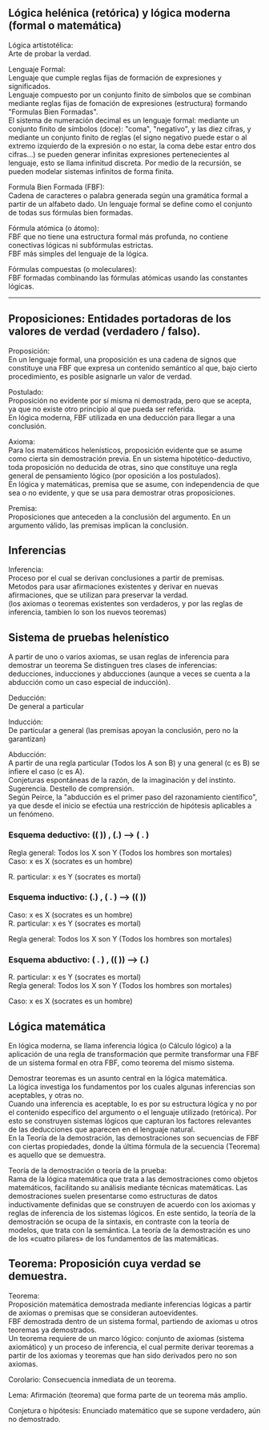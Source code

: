
## Lógica helénica (retórica) y lógica moderna (formal o matemática)

Lógica artistotélica:  
Arte de probar la verdad.

Lenguaje Formal:  
Lenguaje que cumple reglas fijas de formación de expresiones y significados.  
Lenguaje compuesto por un conjunto finito de símbolos que se combinan mediante reglas fijas de fomación de
expresiones (estructura) formando "Formulas Bien Formadas".  
El sistema de numeración decimal es un lenguaje formal: mediante un conjunto finito de símbolos (doce): "coma",
"negativo", y las diez cifras, y mediante un conjunto finito de reglas (el signo negativo puede estar o al extremo
izquierdo de la expresión o no estar, la coma debe estar entro dos cifras...) se pueden generar infinitas
expresiones pertenecientes al lenguaje, esto se llama infinitud discreta. Por medio de la recursión, se pueden
modelar sistemas infinitos de forma finita.

Formula Bien Formada (FBF):  
Cadena de caracteres o palabra generada según una gramática formal a partir de un alfabeto dado.
Un lenguaje formal se define como el conjunto de todas sus fórmulas bien formadas.

Fórmula atómica (o átomo):  
FBF que no tiene una estructura formal más profunda, no contiene conectivas lógicas ni subfórmulas estrictas.  
FBF más simples del lenguaje de la lógica.

Fórmulas compuestas (o moleculares):  
FBF formadas combinando las fórmulas atómicas usando las constantes lógicas.

<hr>

## Proposiciones: Entidades portadoras de los valores de verdad (verdadero / falso).

Proposición:  
En un lenguaje formal, una proposición es una cadena de signos que constituye una FBF que expresa un contenido
semántico
al que, bajo cierto procedimiento, es posible asignarle un valor de verdad.

Postulado:  
Proposición no evidente por sí misma ni demostrada, pero que se acepta, ya que no existe otro principio al que pueda
ser referida.  
En lógica moderna, FBF utilizada en una deducción para llegar a una conclusión.

Axioma:  
Para los matemáticos helenísticos, proposición evidente que se asume como cierta sin demostración previa.
En un sistema hipotético-deductivo, toda proposición no deducida de otras, sino que constituye una regla general de
pensamiento lógico (por oposición a los postulados).  
En lógica y matemáticas, premisa que se asume, con independencia de que sea o no evidente, y que se usa para
demostrar otras proposiciones.

Premisa:  
Proposiciones que anteceden a la conclusión del argumento. En un argumento válido, las premisas implican la
conclusión.

## Inferencias

Inferencia:  
Proceso por el cual se derivan conclusiones a partir de premisas.  
Metodos para usar afirmaciones existentes y derivar en nuevas afirmaciones, que se utilizan para preservar la
verdad.  
(los axiomas o teoremas existentes son verdaderos, y por las reglas de inferencia, tambien lo son los nuevos
teoremas)

## Sistema de pruebas helenístico

A partir de uno o varios axiomas, se usan reglas de inferencia para demostrar un teorema
Se distinguen tres clases de inferencias: deducciones, inducciones y abducciones
(aunque a veces se cuenta a la abducción como un caso especial de inducción).

Deducción:  
De general a particular

Inducción:  
De particular a general (las premisas apoyan la conclusión, pero no la garantizan)

Abducción:  
A partir de una regla particular (Todos los A son B) y una general (c es B) se infiere el caso (c es A).  
Conjeturas espontáneas de la razón, de la imaginación y del instinto. Sugerencia. Destello de comprensión.  
Según Peirce, la "abducción es el primer paso del razonamiento científico", ya que desde el inicio se efectúa una
restricción de hipótesis aplicables a un fenómeno.

### Esquema deductivo: (( )) , (.) --> ( . )

Regla general: Todos los X son Y (Todos los hombres son mortales)  
Caso: x es X (socrates es un hombre)  

R. particular: x es Y (socrates es mortal)

### Esquema inductivo: (.) , ( . ) --> (( ))

Caso: x es X (socrates es un hombre)  
R. particular: x es Y (socrates es mortal)

Regla general: Todos los X son Y (Todos los hombres son mortales)

### Esquema abductivo: ( . ) , (( )) --> (.)

R. particular: x es Y (socrates es mortal)  
Regla general: Todos los X son Y (Todos los hombres son mortales)

Caso: x es X (socrates es un hombre)

## Lógica matemática

En lógica moderna, se llama inferencia lógica (o Cálculo lógico) a la aplicación de
una regla de transformación que permite transformar una FBF de un sistema formal en otra FBF, como teorema del mismo sistema.

Demostrar teoremas es un asunto central en la lógica matemática.  
La lógica investiga los fundamentos por los cuales algunas inferencias son aceptables, y otras no.  
Cuando una inferencia es aceptable, lo es por su estructura lógica y no por el contenido específico del argumento o el lenguaje utilizado (retórica). Por esto se construyen sistemas lógicos que capturan los factores relevantes de las deducciones que aparecen en el lenguaje natural.  
En la Teoría de la demostración, las demostraciones son secuencias de FBF con
ciertas propiedades, donde la última fórmula de la secuencia (Teorema) es aquello que se demuestra.

Teoría de la demostración o teoría de la prueba:  
Rama de la lógica matemática que trata a las demostraciones como objetos
matemáticos, facilitando su análisis mediante técnicas matemáticas. Las demostraciones suelen presentarse como
estructuras de datos inductivamente definidas que se construyen de acuerdo con los axiomas y reglas de
inferencia de los sistemas lógicos. En este sentido, la teoría de la demostración se ocupa de la
sintaxis, en contraste con la teoría de modelos, que trata con la semántica. La teoría de la demostración
es uno de los «cuatro pilares» de los fundamentos de las matemáticas.

## Teorema: Proposición cuya verdad se demuestra.

Teorema:  
Proposición matemática demostrada mediante inferencias lógicas a partir de axiomas o
premisas que se consideran autoevidentes.  
FBF demostrada dentro de un sistema formal, partiendo de axiomas u otros teoremas ya
demostrados.  
Un teorema requiere de un marco lógico: conjunto de axiomas (sistema axiomático) y
un proceso de inferencia, el cual permite derivar teoremas a partir de los axiomas y teoremas que
han sido derivados
pero no son axiomas.

Corolario: Consecuencia inmediata de un teorema.

Lema: Afirmación (teorema) que forma parte de un teorema más amplio.

Conjetura o hipótesis: Enunciado matemático que se supone verdadero, aún no
demostrado.
